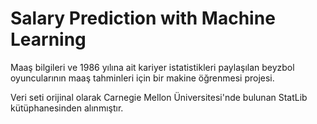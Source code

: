 # Salary Prediction with Machine Learning
Maaş bilgileri ve 1986 yılına ait kariyer istatistikleri paylaşılan beyzbol oyuncularının maaş tahminleri için bir makine öğrenmesi projesi.

Veri seti orijinal olarak Carnegie Mellon Üniversitesi'nde bulunan StatLib kütüphanesinden alınmıştır.
